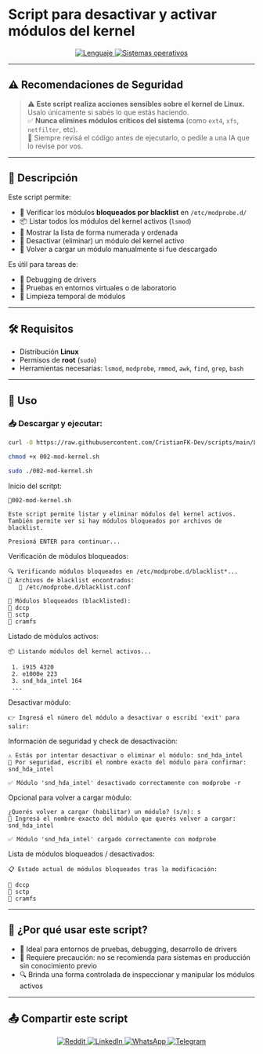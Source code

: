 # Script para desactivar y activar módulos del kernel

<p align="center">
    <a href="https://www.man7.org/linux/man-pages/man1/bash.1.html">
        <img src="https://img.shields.io/badge/Lenguaje-Bash-4EAA25?style=flat&logo=gnubash&labelColor=363D44" alt="Lenguaje">
    </a>
    <a href="https://www.debian.org/">
        <img src="https://img.shields.io/badge/OS-Linux%20%7C%20Debian-blue?style=flat&logoColor=b0c0c0&labelColor=363D44" alt="Sistemas operativos">
    </a>
</p>

---

## ⚠️ Recomendaciones de Seguridad

> ⚠️ **Este script realiza acciones sensibles sobre el kernel de Linux.**  
> Usalo únicamente si sabés lo que estás haciendo.  
> ✅ **Nunca elimines módulos críticos del sistema** (como `ext4`, `xfs`, `netfilter`, etc).  
> 📌 Siempre revisá el código antes de ejecutarlo, o pedile a una IA que lo revise por vos.

---

## 🧾 Descripción

Este script permite:

- 🚫 Verificar los módulos **bloqueados por blacklist** en `/etc/modprobe.d/`
- 📦 Listar todos los módulos del kernel activos (`lsmod`)
- 🔢 Mostrar la lista de forma numerada y ordenada
- 🧹 Desactivar (eliminar) un módulo del kernel activo
- 🔁 Volver a cargar un módulo manualmente si fue descargado

Es útil para tareas de:

- 🔬 Debugging de drivers
- 🧪 Pruebas en entornos virtuales o de laboratorio
- 🧹 Limpieza temporal de módulos

---

## 🛠️ Requisitos

- Distribución **Linux**
- Permisos de **root** (`sudo`)
- Herramientas necesarias: `lsmod`, `modprobe`, `rmmod`, `awk`, `find`, `grep`, `bash`

---

## 🚀 Uso

### 📥 Descargar y ejecutar:

```bash
curl -O https://raw.githubusercontent.com/CristianFK-Dev/scripts/main/Linux/002-mod-kernel.sh

chmod +x 002-mod-kernel.sh

sudo ./002-mod-kernel.sh
```
Inicio del scritpt:
```text
🧾002-mod-kernel.sh

Este script permite listar y eliminar módulos del kernel activos.
También permite ver si hay módulos bloqueados por archivos de blacklist.

Presioná ENTER para continuar...
```
Verificaciòn de mòdulos bloqueados:

```text 
🔍 Verificando módulos bloqueados en /etc/modprobe.d/blacklist*...
📁 Archivos de blacklist encontrados:
   📄 /etc/modprobe.d/blacklist.conf

📌 Módulos bloqueados (blacklisted):
🚫 dccp
🚫 sctp
🚫 cramfs
```
Listado de mòdulos activos:
```text
📦 Listando módulos del kernel activos...

 1. i915 4320
 2. e1000e 223
 3. snd_hda_intel 164
 ...
```
Desactivar mòdulo:
```text
👉 Ingresá el número del módulo a desactivar o escribí 'exit' para salir:
```
Informaciòn de seguridad y check de desactivaciòn:
```text
⚠️ Estás por intentar desactivar o eliminar el módulo: snd_hda_intel
🔐 Por seguridad, escribí el nombre exacto del módulo para confirmar: snd_hda_intel

✅ Módulo 'snd_hda_intel' desactivado correctamente con modprobe -r
```
Opcional para volver a cargar mòdulo:
```text
¿Querés volver a cargar (habilitar) un módulo? (s/n): s
🔁 Ingresá el nombre exacto del módulo que querés volver a cargar: snd_hda_intel

✅ Módulo 'snd_hda_intel' cargado correctamente con modprobe
```
Lista de mòdulos bloqueados / desactivados:
```text
📋 Estado actual de módulos bloqueados tras la modificación:

🚫 dccp
🚫 sctp
🚫 cramfs
```

--- 

## 🧠 ¿Por qué usar este script?

- 🧪 Ideal para entornos de pruebas, debugging, desarrollo de drivers
- 🛑 Requiere precaución: no se recomienda para sistemas en producción sin conocimiento previo
- 🔍 Brinda una forma controlada de inspeccionar y manipular los módulos activos

---

## 📤 Compartir este script

<p align="center">
    <a href="https://www.reddit.com/submit?url=https://github.com/Golidor24/scripts/blob/main/Linux/003-filesystems-disable.sh">
        <img src="https://img.shields.io/badge/Compartir-FF4500?logo=reddit&logoColor=white" alt="Reddit" />
    </a>
    <a href="https://www.linkedin.com/sharing/share-offsite/?url=https://github.com/Golidor24/scripts/blob/main/Linux/003-filesystems-disable.sh">
        <img src="https://img.shields.io/badge/LinkedIn-Compartir-0077B5?style=flat&logo=linkedin" alt="LinkedIn" />
    </a>
    <a href="https://wa.me/?text=Revisá%20este%20script:%20https://github.com/Golidor24/scripts/blob/main/Linux/003-filesystems-disable.sh">
        <img src="https://img.shields.io/badge/Compartir-25D366?logo=whatsapp&logoColor=white" alt="WhatsApp" />
    </a>
    <a href="https://t.me/share/url?url=https://github.com/Golidor24/scripts/blob/main/Linux/003-filesystems-disable.sh">
        <img src="https://img.shields.io/badge/Compartir-0088CC?logo=telegram&logoColor=white" alt="Telegram" />
    </a>
</p>
